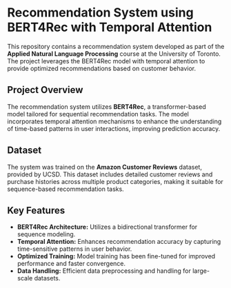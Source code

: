 # Recommendation System using BERT4Rec with Temporal Attention

This repository contains a recommendation system developed as part of the **Applied Natural Language Processing** course at the University of Toronto. The project leverages the BERT4Rec model with temporal attention to provide optimized recommendations based on customer behavior.

## Project Overview
The recommendation system utilizes **BERT4Rec**, a transformer-based model tailored for sequential recommendation tasks. The model incorporates temporal attention mechanisms to enhance the understanding of time-based patterns in user interactions, improving prediction accuracy.

## Dataset
The system was trained on the **Amazon Customer Reviews** dataset, provided by UCSD. This dataset includes detailed customer reviews and purchase histories across multiple product categories, making it suitable for sequence-based recommendation tasks.

## Key Features
- **BERT4Rec Architecture:** Utilizes a bidirectional transformer for sequence modeling.
- **Temporal Attention:** Enhances recommendation accuracy by capturing time-sensitive patterns in user behavior.
- **Optimized Training:** Model training has been fine-tuned for improved performance and faster convergence.
- **Data Handling:** Efficient data preprocessing and handling for large-scale datasets.
